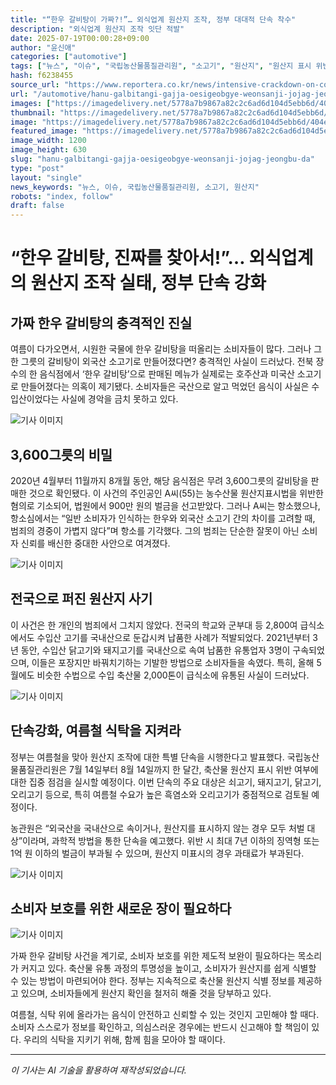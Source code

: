 ```yaml
---
title: "“한우 갈비탕이 가짜?!”… 외식업계 원산지 조작, 정부 대대적 단속 착수"
description: "외식업계 원산지 조작 잇단 적발"
date: 2025-07-19T00:00:28+09:00
author: "윤신애"
categories: ["automotive"]
tags: ["뉴스", "이슈", "국립농산물품질관리원", "소고기", "원산지", "원산지 표시 위반", "축산물", "한우", "한우갈비탕", "외식업계", "정부 단속"]
hash: f6238455
source_url: "https://www.reportera.co.kr/news/intensive-crackdown-on-country-of-origin-labeling/"
url: "/automotive/hanu-galbitangi-gajja-oesigeobgye-weonsanji-jojag-jeongbu-da/"
images: ["https://imagedelivery.net/5778a7b9867a82c2c6ad6d104d5ebb6d/404ee959-9bc4-42f8-d45a-4768cac98000/public"]
thumbnail: "https://imagedelivery.net/5778a7b9867a82c2c6ad6d104d5ebb6d/404ee959-9bc4-42f8-d45a-4768cac98000/public"
image: "https://imagedelivery.net/5778a7b9867a82c2c6ad6d104d5ebb6d/404ee959-9bc4-42f8-d45a-4768cac98000/public"
featured_image: "https://imagedelivery.net/5778a7b9867a82c2c6ad6d104d5ebb6d/404ee959-9bc4-42f8-d45a-4768cac98000/public"
image_width: 1200
image_height: 630
slug: "hanu-galbitangi-gajja-oesigeobgye-weonsanji-jojag-jeongbu-da"
type: "post"
layout: "single"
news_keywords: "뉴스, 이슈, 국립농산물품질관리원, 소고기, 원산지"
robots: "index, follow"
draft: false
---
```


# “한우 갈비탕, 진짜를 찾아서!”… 외식업계의 원산지 조작 실태, 정부 단속 강화

## 가짜 한우 갈비탕의 충격적인 진실

여름이 다가오면서, 시원한 국물에 한우 갈비탕을 떠올리는 소비자들이 많다. 그러나 그 한 그릇의 갈비탕이 외국산 소고기로 만들어졌다면? 충격적인 사실이 드러났다. 전북 장수의 한 음식점에서 ‘한우 갈비탕’으로 판매된 메뉴가 실제로는 호주산과 미국산 소고기로 만들어졌다는 의혹이 제기됐다. 소비자들은 국산으로 알고 먹었던 음식이 사실은 수입산이었다는 사실에 경악을 금치 못하고 있다.


![기사 이미지](https://imagedelivery.net/5778a7b9867a82c2c6ad6d104d5ebb6d/e0bb9c49-2ded-4db8-2ab0-2250594a3400/public)


## 3,600그릇의 비밀

2020년 4월부터 11월까지 8개월 동안, 해당 음식점은 무려 3,600그릇의 갈비탕을 판매한 것으로 확인됐다. 이 사건의 주인공인 A씨(55)는 농수산물 원산지표시법을 위반한 혐의로 기소되어, 법원에서 900만 원의 벌금을 선고받았다. 그러나 A씨는 항소했으나, 항소심에서는 “일반 소비자가 인식하는 한우와 외국산 소고기 간의 차이를 고려할 때, 범죄의 경중이 가볍지 않다”며 항소를 기각했다. 그의 범죄는 단순한 잘못이 아닌 소비자 신뢰를 배신한 중대한 사안으로 여겨졌다.


![기사 이미지](https://imagedelivery.net/5778a7b9867a82c2c6ad6d104d5ebb6d/b44c5b56-4eb8-4b52-b9ae-f8af456ae000/public)


## 전국으로 퍼진 원산지 사기

이 사건은 한 개인의 범죄에서 그치지 않았다. 전국의 학교와 군부대 등 2,800여 급식소에서도 수입산 고기를 국내산으로 둔갑시켜 납품한 사례가 적발되었다. 2021년부터 3년 동안, 수입산 닭고기와 돼지고기를 국내산으로 속여 납품한 유통업자 3명이 구속되었으며, 이들은 포장지만 바꿔치기하는 기발한 방법으로 소비자들을 속였다. 특히, 올해 5월에도 비슷한 수법으로 수입 축산물 2,000톤이 급식소에 유통된 사실이 드러났다.


![기사 이미지](https://imagedelivery.net/5778a7b9867a82c2c6ad6d104d5ebb6d/404ee959-9bc4-42f8-d45a-4768cac98000/public)


## 단속강화, 여름철 식탁을 지켜라

정부는 여름철을 맞아 원산지 조작에 대한 특별 단속을 시행한다고 발표했다. 국립농산물품질관리원은 7월 14일부터 8월 14일까지 한 달간, 축산물 원산지 표시 위반 여부에 대한 집중 점검을 실시할 예정이다. 이번 단속의 주요 대상은 쇠고기, 돼지고기, 닭고기, 오리고기 등으로, 특히 여름철 수요가 높은 흑염소와 오리고기가 중점적으로 검토될 예정이다.

농관원은 “외국산을 국내산으로 속이거나, 원산지를 표시하지 않는 경우 모두 처벌 대상”이라며, 과학적 방법을 통한 단속을 예고했다. 위반 시 최대 7년 이하의 징역형 또는 1억 원 이하의 벌금이 부과될 수 있으며, 원산지 미표시의 경우 과태료가 부과된다.


![기사 이미지](https://imagedelivery.net/5778a7b9867a82c2c6ad6d104d5ebb6d/8dac3953-c339-4923-4877-72544cbe5600/public)


## 소비자 보호를 위한 새로운 장이 필요하다


![기사 이미지](https://imagedelivery.net/5778a7b9867a82c2c6ad6d104d5ebb6d/43db4a25-41fa-494e-f98a-447a65cd9600/public)


가짜 한우 갈비탕 사건을 계기로, 소비자 보호를 위한 제도적 보완이 필요하다는 목소리가 커지고 있다. 축산물 유통 과정의 투명성을 높이고, 소비자가 원산지를 쉽게 식별할 수 있는 방법이 마련되어야 한다. 정부는 지속적으로 축산물 원산지 식별 정보를 제공하고 있으며, 소비자들에게 원산지 확인을 철저히 해줄 것을 당부하고 있다.

여름철, 식탁 위에 올라가는 음식이 안전하고 신뢰할 수 있는 것인지 고민해야 할 때다. 소비자 스스로가 정보를 확인하고, 의심스러운 경우에는 반드시 신고해야 할 책임이 있다. 우리의 식탁을 지키기 위해, 함께 힘을 모아야 할 때이다.

---
*이 기사는 AI 기술을 활용하여 재작성되었습니다.*
